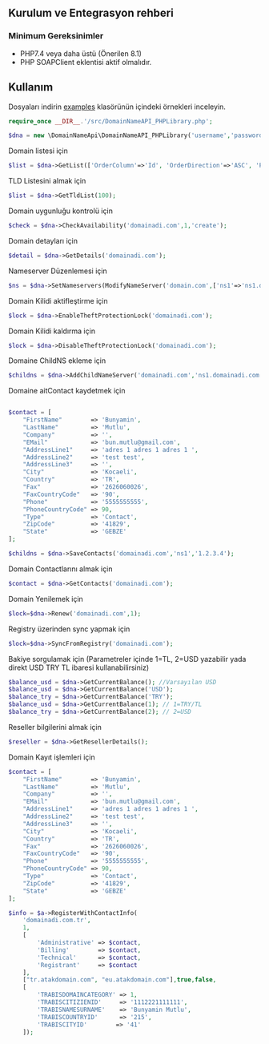 ## Kurulum ve Entegrasyon rehberi

### Minimum Gereksinimler

- PHP7.4 veya daha üstü (Önerilen 8.1) 
- PHP SOAPClient eklentisi aktif olmalıdır.

## Kullanım

Dosyaları indirin [examples](examples) klasörünün içindeki örnekleri inceleyin.

```php
require_once __DIR__.'/src/DomainNameAPI_PHPLibrary.php';

$dna = new \DomainNameApi\DomainNameAPI_PHPLibrary('username','password');
```



Domain listesi için
```php
$list = $dna->GetList(['OrderColumn'=>'Id', 'OrderDirection'=>'ASC', 'PageNumber'=>0,'PageSize'=>1000]);
```

TLD Listesini almak için
```php
$list = $dna->GetTldList(100);
```

Domain uygunluğu kontrolü için
```php
$check = $dna->CheckAvailability('domainadi.com',1,'create');
```

Domain detayları için
```php
$detail = $dna->GetDetails('domainadi.com');
```

Nameserver Düzenlemesi için
```php
$ns = $dna->SetNameservers(ModifyNameServer('domain.com',['ns1'=>'ns1.domain.com','ns2'=>'ns2.domain.com']);
```

Domain Kilidi aktifleştirme için
```php
$lock = $dna->EnableTheftProtectionLock('domainadi.com');

```

Domain Kilidi kaldırma için
```php
$lock = $dna->DisableTheftProtectionLock('domainadi.com');
```

Domaine ChildNS ekleme için
```php
$childns = $dna->AddChildNameServer('domainadi.com','ns1.domainadi.com','1.2.3.4');
```

Domaine aitContact kaydetmek için
```php

$contact = [
    "FirstName"        => 'Bunyamin',
    "LastName"         => 'Mutlu',
    "Company"          => '',
    "EMail"            => 'bun.mutlu@gmail.com',
    "AddressLine1"     => 'adres 1 adres 1 adres 1 ',
    "AddressLine2"     => 'test test',
    "AddressLine3"     => '',
    "City"             => 'Kocaeli',
    "Country"          => 'TR',
    "Fax"              => '2626060026',
    "FaxCountryCode"   => '90',
    "Phone"            => '5555555555',
    "PhoneCountryCode" => 90,
    "Type"             => 'Contact',
    "ZipCode"          => '41829',
    "State"            => 'GEBZE'
];

$childns = $dna->SaveContacts('domainadi.com','ns1','1.2.3.4');

```

Domain Contactlarını almak için
```php
$contact = $dna->GetContacts('domainadi.com');
```

Domain Yenilemek için
```php
$lock=$dna->Renew('domainadi.com',1);
```

Registry üzerinden sync yapmak için
```php
$lock=$dna->SyncFromRegistry('domainadi.com');
```

Bakiye sorgulamak için (Parametreler içinde 1=TL, 2=USD yazabilir yada direkt USD TRY TL ibaresi kullanabilirsiniz)
```php
$balance_usd = $dna->GetCurrentBalance(); //Varsayılan USD
$balance_usd = $dna->GetCurrentBalance('USD');
$balance_try = $dna->GetCurrentBalance('TRY');
$balance_usd = $dna->GetCurrentBalance(1); // 1=TRY/TL
$balance_try = $dna->GetCurrentBalance(2); // 2=USD
```

Reseller bilgilerini almak için
```php  
$reseller = $dna->GetResellerDetails();

```

Domain Kayıt işlemleri için
```php
$contact = [
    "FirstName"        => 'Bunyamin',
    "LastName"         => 'Mutlu',
    "Company"          => '',
    "EMail"            => 'bun.mutlu@gmail.com',
    "AddressLine1"     => 'adres 1 adres 1 adres 1 ',
    "AddressLine2"     => 'test test',
    "AddressLine3"     => '',
    "City"             => 'Kocaeli',
    "Country"          => 'TR',
    "Fax"              => '2626060026',
    "FaxCountryCode"   => '90',
    "Phone"            => '5555555555',
    "PhoneCountryCode" => 90,
    "Type"             => 'Contact',
    "ZipCode"          => '41829',
    "State"            => 'GEBZE'
];

$info = $a->RegisterWithContactInfo(
    'domainadi.com.tr',
    1,
    [
        'Administrative' => $contact,
        'Billing'        => $contact,
        'Technical'      => $contact,
        'Registrant'     => $contact
    ],
    ["tr.atakdomain.com", "eu.atakdomain.com"],true,false,
    [
        'TRABISDOMAINCATEGORY' => 1,
        'TRABISCITIZIENID'     => '1112221111111',
        'TRABISNAMESURNAME'    => 'Bunyamin Mutlu',
        'TRABISCOUNTRYID'      => '215',
        'TRABISCITYID'        => '41'
    ]);
```




